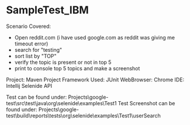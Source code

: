 # SampleTest_IBM

Scenario Covered:
- Open reddit.com (i have used google.com as reddit was giving me timeout error)
- search for "testing"
- sort list by "TOP"
- verify the topic is present or not in top 5
- print to console top 5 topics and make a screenshot

Project: Maven Project
Framework Used: JUnit
WebBrowser: Chrome
IDE: Intellij 
Selenide API

Test can be found under: Projects\google-test\src\test\java\org\selenide\examples\Test1
Test Screenshot can be found under: Projects\google-test\build\reports\tests\org\selenide\examples\Test1\userSearch
